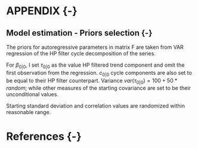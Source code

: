 # APPENDIX {-}
## Model estimation - Priors selection {-}
The priors for autoregressive parameters in matrix F are taken from VAR regression of the HP filter cycle decomposition of the series.

For $\beta_{0|0}$, I set $\tau_{0|0}$ as the value HP filtered trend component and omit the first observation from the regression. $c_{0|0}$ cycle components are also set to be equal to their HP filter counterpart. Variance $var(\tau_{0|0}) =100+50*random$; while other measures of the starting covariance are set to be their unconditional values.

Starting standard deviation and correlation values are randomized within reasonable range.

# References {-}
